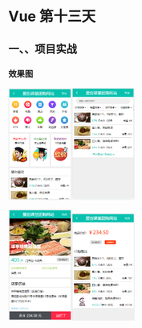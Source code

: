 # Vue 第十三天

## 一、、项目实战

### 效果图

<img src="./assets/13.png" width="25%"><img src="./assets/14.png" width="25%">

<img src="./assets/15.png" width="25%"><img src="./assets/16.png" width="25%">	



